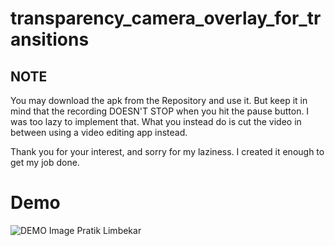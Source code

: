 # transparency_camera_overlay_for_transitions

## NOTE
You may download the apk from the Repository and use it. But keep it in mind that the recording DOESN'T STOP when you hit the pause button. I was too lazy to implement that. What you instead do is cut the video in between using a video editing app instead. 

Thank you for your interest, and sorry for my laziness. I created it enough to get my job done.

# Demo
![DEMO Image](https://github,com/PratikLimbekar/transparent-camera-overlay-for-transitions/blob/main/DEMO.jpg?raw=true)
Pratik Limbekar
